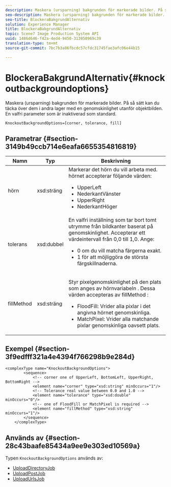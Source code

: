 ```yaml
---
description: Maskera (ursparning) bakgrunden för markerade bilder. På så sätt kan du täcka över dem i andra lager med en genomskinlighet utanför objektbilden. En valfri parameter som är inaktiverad som standard.
seo-description: Maskera (ursparning) bakgrunden för markerade bilder. På så sätt kan du täcka över dem i andra lager med en genomskinlighet utanför objektbilden. En valfri parameter som är inaktiverad som standard.
seo-title: BlockeraBakgrundAlternativ
solution: Experience Manager
title: BlockeraBakgrundAlternativ
topic: Scene7 Image Production System API
uuid: 1486d646-f42a-4ed4-9450-313950969c39
translation-type: tm+mt
source-git-commit: 7bc7b3a86fbcdc57cfdc31745fae3afc06e44b15

---
```



# BlockeraBakgrundAlternativ{#knockoutbackgroundoptions}

Maskera (ursparning) bakgrunden för markerade bilder. På så sätt kan du täcka över dem i andra lager med en genomskinlighet utanför objektbilden. En valfri parameter som är inaktiverad som standard.

`KnockoutBackgroundOptions=[corner, tolerance, fill]`

## Parametrar {#section-3149b49ccb714e6eafa6655354816819}

<table id="table_68131DE0A3C84908A43C6F7777F20973"> 
 <thead> 
  <tr> 
   <th colname="col1" class="entry"> Namn </th> 
   <th colname="col2" class="entry"> Typ </th> 
   <th colname="col3" class="entry"> Beskrivning </th> 
  </tr> 
 </thead>
 <tbody> 
  <tr> 
   <td colname="col1"> <span class="codeph"> <span class="varname"> hörn</span></span> </td> 
   <td colname="col2"> <span class="codeph"> xsd:sträng</span> </td> 
   <td colname="col3">Markerar det hörn du vill arbeta med. <span class="codeph"> hörnet</span> accepterar följande värden: 
    <ul id="ul_36C2F07706764A7081010D5521BF3096">
     <li id="li_CBACE5C6AA8C48D3BEE033D3AE03AF3C"><span class="codeph"> UpperLeft</span></li>
     <li id="li_49AC53536B4B4D2CA3DD89E2A2B2E95D"><span class="codeph"> NederkantVänster</span></li>
     <li id="li_7AD372FF4A9B48F0A16964EE9CB3EE88"><span class="codeph"> UpperRight</span></li>
     <li id="li_D31476DD9A8E4BDBB13A6DDA46547877"><span class="codeph"> NederkantHöger</span></li>
    </ul></td> 
  </tr> 
  <tr> 
   <td colname="col1"> <span class="codeph"> <span class="varname"> tolerans</span></span> </td> 
   <td colname="col2"> <span class="codeph"> xsd:dubbel</span> </td> 
   <td colname="col3">En valfri inställning som tar bort tomt utrymme från bildkanter baserat på genomskinlighet. Accepterar ett värdeintervall från 0,0 till 1,0. Ange: 
    <ul id="ul_FE5423B857AE43FCBA7A9AEA76C754CC">
     <li id="li_01E3BD0AB8DA4C408B47CB02B269404A">0 om du vill matcha färgerna exakt. </li>
     <li id="li_FCE21384265D4ECE9C0D785F1BB32C3A">1 för att möjliggöra de största färgskillnaderna. </li>
    </ul></td> 
  </tr> 
  <tr> 
   <td colname="col1"> <span class="codeph"> <span class="varname"> fillMethod</span></span> </td> 
   <td colname="col2"> <span class="codeph"> xsd:sträng</span> </td> 
   <td colname="col3"> <p>Styr pixelgenomskinlighet på den plats som anges av <span class="codeph"><span class="varname"> hörnvariabeln</span></span> . Dessa värden accepteras av <span class="codeph"> fillMethod</span> : </p> 
    <ul id="ul_D95F3B613D344BB89487ED09D83F9217"> 
     <li id="li_3D7B7CA1B9094D16A98E0BA3D962E97F"> <span class="codeph"> FloodFill</span>: Vrider alla pixlar i det angivna hörnet genomskinliga. </li> 
     <li id="li_F97343C3DA7644BCBD1748AD8F9DCE2E"> <span class="codeph"> MatchPixel</span>: Vrider alla matchande pixlar genomskinliga oavsett plats. </li> 
    </ul> </td> 
  </tr> 
 </tbody> 
</table>

## Exempel {#section-3f9edfff321a4e4394f766298b9e284d}

```
<complexType name="KnockoutBackgroundOptions">
        <sequence>
            <!-- corner one of UpperLeft, BottomLeft, UpperRight, BottomRight -->
            <element name="corner" type="xsd:string" minOccurs="1"/>
            <!-- Tolerance real value between 0.0 and 1.0 -->
            <element name="tolerance" type="xsd:double" minOccurs="0"/>
            <!-- one of FloodFill or MatchPixel is required -->
            <element name="fillMethod" type="xsd:string" minOccurs="1"/>
        </sequence>
    </complexType>
```

## Används av {#section-28c43baafe85434a9ee9e303ed10569a}

Typen `KnockoutBackgroundOptions` används av:

* [UploadDirectoryJob](../../types/c-data-types/r-upload-directory-job.md#reference-e707ebf53b074c49ad983d1886e0bbb6)
* [UploadPostJob](../../types/c-data-types/r-upload-post-job.md#reference-bca2339b593f4637a687c33937215ef4)
* [UploadUrlsJob](../../types/c-data-types/r-upload-urls-job.md#reference-8e9bc895268c4321b233dbeadc990398)

